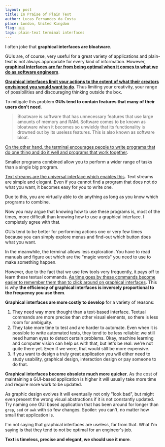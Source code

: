 ```yaml
---
layout: post
title: In Praise of Plain Text
author: Lucas Fernandes da Costa
place: London, United Kingdom
flag: 🇬🇧
tags: plain-text terminal interfaces
---
```


I often joke that **graphical interfaces are bloatware**.

GUIs are, of course, very useful for a great variety of applications and plain-text is not always appropriate for every kind of information. However, [**graphical interfaces are far from being optimal when it comes to what we do as software engineers**](https://brandur.org/interfaces).

[**Graphical interfaces limit your actions to the extent of what their creators envisioned you would want to do**](http://www.danieldavis.com/what-the-gui-cost-architecture/). Thus limiting your creativity, your range of possibilities and discouraging thinking outside the box.

To mitigate this problem **GUIs tend to contain features that many of their users don't need**.

> Bloatware is software that has unnecessary features that use large amounts of memory and RAM. Software comes to be known as bloatware when it becomes so unwieldy that its functionality is drowned out by its useless features. This is also known as software bloat. 

[On the other hand, the terminal encourages people to write programs that do one thing and do it well and programs that work together](https://homepage.cs.uri.edu/~thenry/resources/unix_art/ch01s06.html).

Smaller programs combined allow you to perform a wider range of tasks than a single big program.

[Text streams are the universal interface which enables this](https://en.wikiquote.org/wiki/Doug_McIlroy). Text streams are simple and elegant. Even if you cannot find a program that does not do what you want, it becomes easy for you to write one.

Due to this, you are virtually able to do anything as long as you know which programs to combine.

Now you may argue that knowing how to use these programs is, most of the times, more difficult than knowing how to use a graphical interface. I completely agree with that. 

GUIs tend to be better for performing actions one or very few times because you can simply explore menus and find-out which button does what you want.

In the meanwhile, the terminal allows less exploration. You have to read manuals and figure out which are the "magic words" you need to use to make something happen.

However, due to the fact that we use few tools very frequently, it pays off to learn these textual commands. [As time goes by these commands become easier to remember them than to click around on graphical interfaces](https://brandur.org/interfaces). This is why **the efficiency of graphical interfaces is inversely proportional to the frequency you use them**.

**Graphical interfaces are more costly to develop** for a variety of reasons:

1. They need way more thought than a text-based interface. Textual commands are more precise than other visual elements, so there is less room for ambiguity.
2. They take more time to test and are harder to automate. Even when it is possible to write automated tests, they tend to be less reliable: we still need human eyes to detect certain problems. Okay, machine learning and computer vision can help us with that, but let's be real: we're not quite there yet. Even if we were, that would still be more expensive.
3. If you want to design a truly great application you will either need to study usability, graphical design, interaction design or pay someone to do that.

**Graphical interfaces become obsolete much more quicker**. As the cost of maintaining a GUI-based application is higher it will usually take more time and require more work to be updated.

As graphic design evolves it will eventually not only "look bad", but might even present the wrong visual abstractions if it is not constantly updated. Try naming one GUI based application that has been around for longer than `grep`, `sed` or `awk` with so few changes. Spoiler: you can't, no matter how small that application is.

I'm not saying that graphical interfaces are useless, far from that. What I'm saying is that they tend to not be optimal for an engineer's job.

**Text is timeless, precise and elegant, we should use it more**.
